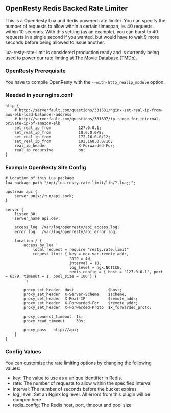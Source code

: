 ## OpenResty Redis Backed Rate Limiter
This is a OpenResty Lua and Redis powered rate limiter. You can specify the number of requests to allow within a certain timespan, ie. 40 requests within 10 seconds. With this setting (as an example), you can burst to 40 requests in a single second if you wanted, but would have to wait 9 more seconds before being allowed to issue another.

lua-resty-rate-limit is considered production ready and is currently being used to power our rate limting at [The Movie Database (TMDb)](https://www.themoviedb.org).

### OpenResty Prerequisite
You have to compile OpenResty with the `--with-http_realip_module` option.

### Needed in your nginx.conf
```
http {
    # http://serverfault.com/questions/331531/nginx-set-real-ip-from-aws-elb-load-balancer-address
    # http://serverfault.com/questions/331697/ip-range-for-internal-private-ip-of-amazon-elb
    set_real_ip_from            127.0.0.1;
    set_real_ip_from            10.0.0.0/8;
    set_real_ip_from            172.16.0.0/12;
    set_real_ip_from            192.168.0.0/16;
    real_ip_header              X-Forwarded-For;
    real_ip_recursive           on;
}
```

### Example OpenResty Site Config
```
# Location of this Lua package
lua_package_path "/opt/lua-resty-rate-limit/lib/?.lua;;";

upstream api {
    server unix:/run/api.sock;
}

server {
    listen 80;
    server_name api.dev;

    access_log  /var/log/openresty/api_access.log;
    error_log   /var/log/openresty/api_error.log;

    location / {
        access_by_lua '
            local request = require "resty.rate.limit"
            request.limit { key = ngx.var.remote_addr,
                            rate = 40,
                            interval = 10,
                            log_level = ngx.NOTICE,
                            redis_config = { host = "127.0.0.1", port = 6379, timeout = 1, pool_size = 100 } }
        ';

        proxy_set_header  Host               $host;
        proxy_set_header  X-Server-Scheme    $scheme;
        proxy_set_header  X-Real-IP          $remote_addr;
        proxy_set_header  X-Forwarded-For    $remote_addr;
        proxy_set_header  X-Forwarded-Proto  $x_forwarded_proto;

        proxy_connect_timeout  1s;
        proxy_read_timeout     30s;

        proxy_pass   http://api;
    }
}
```

### Config Values
You can customize the rate limiting options by changing the following values:

* key: The value to use as a unique identifier in Redis.
* rate: The number of requests to allow within the specified interval
* interval: The number of seconds before the bucket expires
* log_level: Set an Nginx log level. All errors from this plugin will be dumped here
* redis_config: The Redis host, port, timeout and pool size
